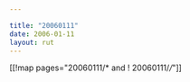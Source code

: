 ```yaml
---

title: "20060111"
date: 2006-01-11
layout: rut
---
```


[[!map pages="20060111/* and ! 20060111/*/*"]]
